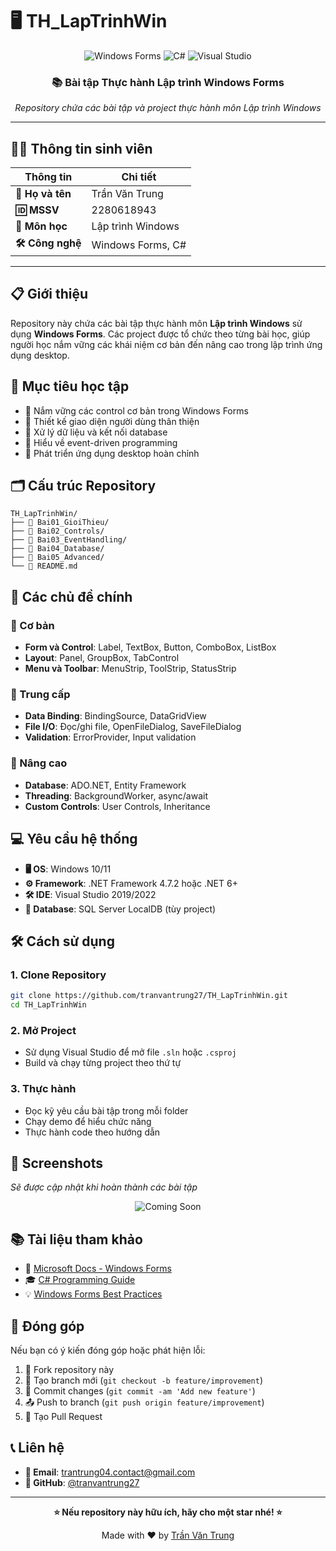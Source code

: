 # 🖥️ TH_LapTrinhWin

<div align="center">
  
  ![Windows Forms](https://img.shields.io/badge/Windows%20Forms-.NET-blue?style=for-the-badge&logo=windows&logoColor=white)
  ![C#](https://img.shields.io/badge/C%23-239120?style=for-the-badge&logo=c-sharp&logoColor=white)
  ![Visual Studio](https://img.shields.io/badge/Visual%20Studio-5C2D91?style=for-the-badge&logo=visual-studio&logoColor=white)
  
  ### 📚 Bài tập Thực hành Lập trình Windows Forms
  
  *Repository chứa các bài tập và project thực hành môn Lập trình Windows*
  
</div>

---

## 👨‍🎓 Thông tin sinh viên

| Thông tin | Chi tiết |
|-----------|----------|
| **👤 Họ và tên** | Trần Văn Trung |
| **🆔 MSSV** | 2280618943 |
| **📖 Môn học** | Lập trình Windows |
| **🛠️ Công nghệ** | Windows Forms, C# |

---

## 📋 Giới thiệu

Repository này chứa các bài tập thực hành môn **Lập trình Windows** sử dụng **Windows Forms**. Các project được tổ chức theo từng bài học, giúp người học nắm vững các khái niệm cơ bản đến nâng cao trong lập trình ứng dụng desktop.

## 🎯 Mục tiêu học tập

- 🔧 Nắm vững các control cơ bản trong Windows Forms
- 🎨 Thiết kế giao diện người dùng thân thiện
- 💾 Xử lý dữ liệu và kết nối database
- 🔄 Hiểu về event-driven programming
- 📱 Phát triển ứng dụng desktop hoàn chỉnh

## 🗂️ Cấu trúc Repository

```
TH_LapTrinhWin/
├── 📁 Bai01_GioiThieu/
├── 📁 Bai02_Controls/
├── 📁 Bai03_EventHandling/
├── 📁 Bai04_Database/
├── 📁 Bai05_Advanced/
└── 📄 README.md
```

## 🚀 Các chủ đề chính

### 🎯 Cơ bản
- **Form và Control**: Label, TextBox, Button, ComboBox, ListBox
- **Layout**: Panel, GroupBox, TabControl
- **Menu và Toolbar**: MenuStrip, ToolStrip, StatusStrip

### 🔧 Trung cấp
- **Data Binding**: BindingSource, DataGridView
- **File I/O**: Đọc/ghi file, OpenFileDialog, SaveFileDialog
- **Validation**: ErrorProvider, Input validation

### 🚀 Nâng cao
- **Database**: ADO.NET, Entity Framework
- **Threading**: BackgroundWorker, async/await
- **Custom Controls**: User Controls, Inheritance

## 💻 Yêu cầu hệ thống

- **🖥️ OS**: Windows 10/11
- **⚙️ Framework**: .NET Framework 4.7.2 hoặc .NET 6+
- **🛠️ IDE**: Visual Studio 2019/2022
- **💾 Database**: SQL Server LocalDB (tùy project)

## 🛠️ Cách sử dụng

### 1. Clone Repository
```bash
git clone https://github.com/tranvantrung27/TH_LapTrinhWin.git
cd TH_LapTrinhWin
```

### 2. Mở Project
- Sử dụng Visual Studio để mở file `.sln` hoặc `.csproj`
- Build và chạy từng project theo thứ tự

### 3. Thực hành
- Đọc kỹ yêu cầu bài tập trong mỗi folder
- Chạy demo để hiểu chức năng
- Thực hành code theo hướng dẫn

## 📸 Screenshots

*Sẽ được cập nhật khi hoàn thành các bài tập*

<div align="center">
  
  ![Coming Soon](https://via.placeholder.com/400x250/2D3748/FFFFFF?text=Screenshots+Coming+Soon)
  
</div>

## 📚 Tài liệu tham khảo

- 📖 [Microsoft Docs - Windows Forms](https://docs.microsoft.com/en-us/dotnet/desktop/winforms/)
- 🎓 [C# Programming Guide](https://docs.microsoft.com/en-us/dotnet/csharp/programming-guide/)
- 💡 [Windows Forms Best Practices](https://docs.microsoft.com/en-us/dotnet/desktop/winforms/controls/)

## 🤝 Đóng góp

Nếu bạn có ý kiến đóng góp hoặc phát hiện lỗi:

1. 🍴 Fork repository này
2. 🌿 Tạo branch mới (`git checkout -b feature/improvement`)
3. 💾 Commit changes (`git commit -am 'Add new feature'`)
4. 📤 Push to branch (`git push origin feature/improvement`)
5. 🔄 Tạo Pull Request

## 📞 Liên hệ

- **📧 Email**: [trantrung04.contact@gmail.com](mailto:tranvantrung27@example.com)
- **💬 GitHub**: [@tranvantrung27](https://github.com/tranvantrung27)

---

<div align="center">
  
  **⭐ Nếu repository này hữu ích, hãy cho một star nhé! ⭐**
  
  Made with ❤️ by [Trần Văn Trung](https://github.com/tranvantrung27)
  
</div>
